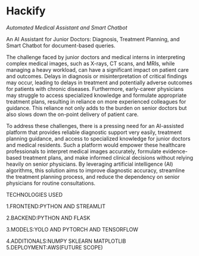 # Hackify
*Automated Medical Assistant and Smart Chatbot*

An AI Assistant for Junior Doctors: Diagnosis, Treatment Planning, and Smart Chatbot for document-based queries.

The challenge faced by junior doctors and medical interns in interpreting complex medical images, such as X-rays, CT scans, and MRIs, while managing a heavy workload, can have a significant impact on patient care and outcomes. Delays in diagnosis or misinterpretation of critical findings may occur, leading to delays in treatment and potentially adverse outcomes for patients with chronic diseases. Furthermore, early-career physicians may struggle to access specialized knowledge and formulate appropriate treatment plans, resulting in reliance on more experienced colleagues for guidance. This reliance not only adds to the burden on senior doctors but also slows down the on-point delivery of patient care.

To address these challenges, there is a pressing need for an AI-assisted platform that provides reliable diagnostic support very easily, treatment planning guidance, and access to specialized knowledge for junior doctors and medical residents. Such a platform would empower these healthcare professionals to interpret medical images accurately, formulate evidence-based treatment plans, and make informed clinical decisions without relying heavily on senior physicians. By leveraging artificial intelligence (AI) algorithms, this solution aims to improve diagnostic accuracy, streamline the treatment planning process, and reduce the dependency on senior physicians for routine consultations.

TECHNOLOGIES USED

1.FRONTEND:PYTHON AND STREAMLIT

2.BACKEND:PYTHON AND FLASK

3.MODELS:YOLO AND PYTORCH AND TENSORFLOW

4.ADDITIONALS:NUMPY SKLEARN MATPLOTLIB
5.DEPLOYMENT:AWS(FUTURE SCOPE)
